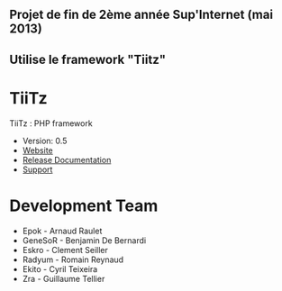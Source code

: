 Projet de fin de 2ème année Sup'Internet (mai 2013)
---
Utilise le framework "Tiitz"
---

TiiTz
=====

TiiTz : PHP framework
* Version: 0.5
* [Website](http://tiitz.com/)
* [Release Documentation](http://tiitz.com/getStarted)
* [Support](https://groups.google.com/forum/?hl=fr&fromgroups#!forum/tiitz-framework)

Development Team
=====

* Epok    - Arnaud Raulet
* GeneSoR - Benjamin De Bernardi
* Eskro   - Clement Seiller
* Radyum  - Romain Reynaud
* Ekito   - Cyril Teixeira
* Zra     - Guillaume Tellier
